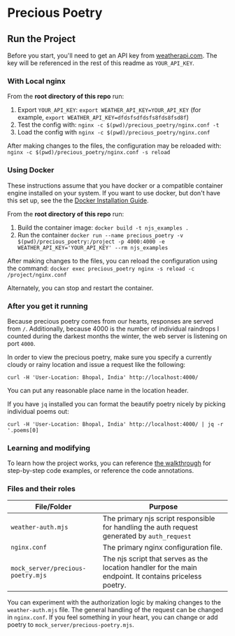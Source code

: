 # Precious Poetry

## Run the Project
Before you start, you'll need to get an API key from [weatherapi.com](https://www.weatherapi.com/).  The key will be referenced in the rest of this readme as `YOUR_API_KEY`.

### With Local nginx
From the **root directory of this repo** run:
1. Export `YOUR_API_KEY`: `export WEATHER_API_KEY=YOUR_API_KEY` (for example, `export WEATHER_API_KEY=dfdsfsdfdsfs8fds8fsd8f`)
1. Test the config with: `nginx -c $(pwd)/precious_poetry/nginx.conf -t`
1. Load the config with `nginx -c $(pwd)/precious_poetry/nginx.conf`

After making changes to the files, the configuration may be reloaded with:
`nginx -c $(pwd)/precious_poetry/nginx.conf -s reload`

### Using Docker
These instructions assume that you have docker or a compatible container engine installed on your system. If you want to use docker, but don't have this set up, see the the [Docker Installation Guide](https://docs.docker.com/engine/install/).

From the **root directory of this repo** run:

1. Build the container image: `docker build -t njs_examples .`
1. Run the container
`docker run --name precious_poetry -v $(pwd)/precious_poetry:/project -p 4000:4000 -e WEATHER_API_KEY='YOUR_API_KEY' --rm njs_examples`

After making changes to the files, you can reload the configuration using the command:
`docker exec precious_poetry nginx -s reload -c /project/nginx.conf`

Alternately, you can stop and restart the container.

### After you get it running
Because precious poetry comes from our hearts, responses are served from `/`.  Additionally, because 4000 is the number of individual raindrops I counted during the darkest months the winter, the web server is listening on port `4000`.

In order to view the precious poetry, make sure you specify a currently cloudy or rainy location and issue a request like the following:

`curl -H 'User-Location: Bhopal, India' http://localhost:4000/`

You can put any reasonable place name in the location header.

If you have `jq` installed you can format the beautify poetry nicely by picking individual poems out:

`curl -H 'User-Location: Bhopal, India' http://localhost:4000/ | jq -r '.poems[0]`

### Learning and modifying
To learn how the project works, you can reference [the walkthrough](walkthrough.md) for step-by-step code examples, or reference the code annotations.

### Files and their roles
| File/Folder                       | Purpose                                                                                                  |
|-----------------------------------|----------------------------------------------------------------------------------------------------------|
| `weather-auth.mjs`                | The primary njs script responsible for handling the auth request generated by `auth_request`             |
| `nginx.conf`                      | The primary nginx configuration file.                                                                    |
| `mock_server/precious-poetry.mjs` | The njs script that serves as the location handler for the main endpoint.  It contains priceless poetry. |

You can experiment with the authorization logic by making changes to the `weather-auth.mjs` file.  The general handling of the request can be changed in `nginx.conf`.  If you feel something in your heart, you can change or add poetry to `mock_server/precious-poetry.mjs`.